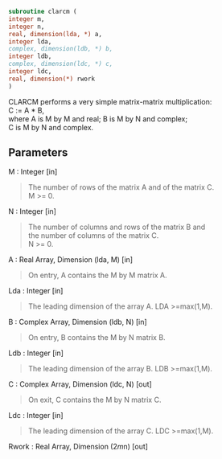 ```fortran  
subroutine clarcm (  
integer m,  
integer n,  
real, dimension(lda, *) a,  
integer lda,  
complex, dimension(ldb, *) b,  
integer ldb,  
complex, dimension(ldc, *) c,  
integer ldc,  
real, dimension(*) rwork  
)  
```  
  
CLARCM performs a very simple matrix-matrix multiplication:  
C := A * B,  
where A is M by M and real; B is M by N and complex;  
C is M by N and complex.  
  
## Parameters  
M : Integer [in]  
> The number of rows of the matrix A and of the matrix C.  
> M >= 0.  
  
N : Integer [in]  
> The number of columns and rows of the matrix B and  
> the number of columns of the matrix C.  
> N >= 0.  
  
A : Real Array, Dimension (lda, M) [in]  
> On entry, A contains the M by M matrix A.  
  
Lda : Integer [in]  
> The leading dimension of the array A. LDA >=max(1,M).  
  
B : Complex Array, Dimension (ldb, N) [in]  
> On entry, B contains the M by N matrix B.  
  
Ldb : Integer [in]  
> The leading dimension of the array B. LDB >=max(1,M).  
  
C : Complex Array, Dimension (ldc, N) [out]  
> On exit, C contains the M by N matrix C.  
  
Ldc : Integer [in]  
> The leading dimension of the array C. LDC >=max(1,M).  
  
Rwork : Real Array, Dimension (2*m*n) [out]  
  
